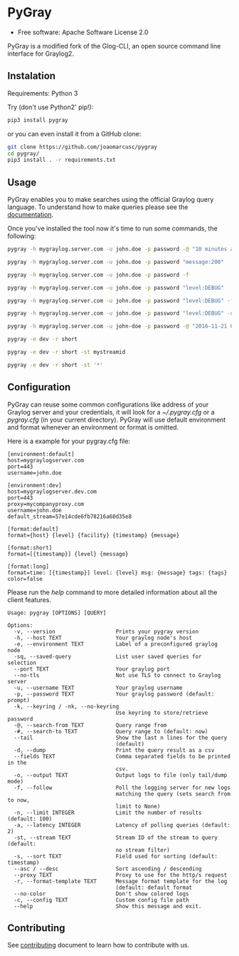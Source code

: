 PyGray
===============================

* Free software: Apache Software License 2.0

PyGray is a modified fork of the Glog-CLI, an open source command line interface for Graylog2.

## Instalation

Requirements: Python 3

Try (don't use Python2' pip!):

```bash
pip3 install pygray
```

or you can even install it from a GitHub clone:

```bash
git clone https://github.com/joaomarcusc/pygray
cd pygray/
pip3 install . -r requirements.txt
```

## Usage

PyGray enables you to make searches using the official Graylog query language. To understand how to make queries 
please see the [documentation](http://docs.graylog.org/en/2.1/pages/queries.html).

Once you've installed the tool now it's time to run some commands, the following:

```bash
pygray -h mygraylog.server.com -u john.doe -p password -@ "10 minutes ago" "source:my-app-server"
```

```bash
pygray -h mygraylog.server.com -u john.doe -p password "message:200"
```
```bash
pygray -h mygraylog.server.com -u john.doe -p password -f
```

```bash
pygray -h mygraylog.server.com -u john.doe -p password "level:DEBUG"
```

```bash
pygray -h mygraylog.server.com -u john.doe -p password "level:DEBUG" -f
```

```bash
pygray -h mygraylog.server.com -u john.doe -p password "level:DEBUG" -d --fields timestamp,level,message -o dump.csv
```

```bash
pygray -h mygraylog.server.com -u john-doe -p password -@ "2016-11-21 00:00:00" -# "2016-11-21 01:00:00" 'message:blabla'
```

```bash
pygray -e dev -r short
```

```bash
pygray -e dev -r short -st mystreamid
```

```bash
pygray -e dev -r short -st '*'
```


## Configuration


PyGray can reuse some common configurations like address of your Graylog server and your credentials, it will look for a
*~/.pygray.cfg* or a *pygray.cfg* (in your current directory). PyGray will use default environment and format 
whenever an environment or format is omitted.

Here is a example for your pygray.cfg file:

```
[environment:default]
host=mygraylogserver.com
port=443
username=john.doe

[environment:dev]
host=mygraylogserver.dev.com
port=443
proxy=mycompanyproxy.com
username=john.doe
default_stream=57e14cde6fb78216a60d35e8

[format:default]
format={host} {level} {facility} {timestamp} {message}
    
[format:short]
format=[{timestamp}] {level} {message}
    
[format:long]
format=time: [{timestamp}] level: {level} msg: {message} tags: {tags}
color=false
```

Please run the *help* command to more detailed information about all the client features.

```
Usage: pygray [OPTIONS] [QUERY]

Options:
  -v, --version                   Prints your pygray version
  -h, --host TEXT                 Your graylog node's host
  -e, --environment TEXT          Label of a preconfigured graylog node
  -sq, --saved-query              List user saved queries for selection
  --port TEXT                     Your graylog port
  --no-tls                        Not use TLS to connect to Graylog server
  -u, --username TEXT             Your graylog username
  -p, --password TEXT             Your graylog password (default: prompt)
  -k, --keyring / -nk, --no-keyring
                                  Use keyring to store/retrieve password
  -@, --search-from TEXT          Query range from
  -#, --search-to TEXT            Query range to (default: now)
  --tail                          Show the last n lines for the query
                                  (default)
  -d, --dump                      Print the query result as a csv
  --fields TEXT                   Comma separated fields to be printed in the
                                  csv.
  -o, --output TEXT               Output logs to file (only tail/dump mode)
  -f, --follow                    Poll the logging server for new logs
                                  matching the query (sets search from to now,
                                  limit to None)
  -n, --limit INTEGER             Limit the number of results (default: 100)
  -a, --latency INTEGER           Latency of polling queries (default: 2)
  -st, --stream TEXT              Stream ID of the stream to query (default:
                                  no stream filter)
  -s, --sort TEXT                 Field used for sorting (default: timestamp)
  --asc / --desc                  Sort ascending / descending
  --proxy TEXT                    Proxy to use for the http/s request
  -r, --format-template TEXT      Message format template for the log
                                  (default: default format
  --no-color                      Don't show colored logs
  -c, --config TEXT               Custom config file path
  --help                          Show this message and exit.
  ```

## Contributing
See [contributing](https://github.com/globocom/PyGray/blob/master/CONTRIBUTING.rst) document to learn how to contribute with us.
